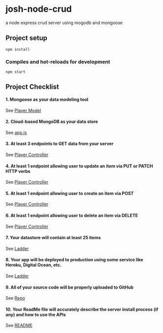 # josh-node-crud
a node express crud server using mogodb and mongoose

## Project setup
```
npm install
```

### Compiles and hot-reloads for development
```
npm start
```

## Project Checklist
#### 1. Mongoose as your data modeling tool
See [Player Model](https://github.com/jneb28/josh-node-crud/blob/master/models/player.js)
#### 2. Cloud-based MongoDB as your data store
See [app.js](https://github.com/jneb28/josh-node-crud/blob/master/app.js)
#### 3. At least 3 endpoints to GET data from your server
See [Player Controller](https://github.com/jneb28/josh-node-crud/blob/master/controllers/player.js)
#### 4. At least 1 endpoint allowing user to update an item via PUT or PATCH HTTP verbs
See [Player Controller](https://github.com/jneb28/josh-node-crud/blob/master/controllers/player.js)
#### 5. At least 1 endpoint allowing user to create an item via POST
See [Player Controller](https://github.com/jneb28/josh-node-crud/blob/master/controllers/player.js)
#### 6. At least 1 endpoint allowing user to delete an item via DELETE
See [Player Controller](https://github.com/jneb28/josh-node-crud/blob/master/controllers/player.js)
#### 7. Your datastore will contain at least 25 items
See [Ladder](https://protected-caverns-48661.herokuapp.com/)
#### 8. Your app will be deployed to production using some service like Heroku, Digital Ocean, etc.
See [Ladder](https://protected-caverns-48661.herokuapp.com/)
#### 9. All of your source code will be properly uploaded to GitHub
See [Repo](https://github.com/jneb28/josh-node-crud)
#### 10. Your ReadMe file will accurately describe the server install process (if any) and how to use the APIs
See [README](https://github.com/jneb28/josh-node-crud/blob/master/README.md)
